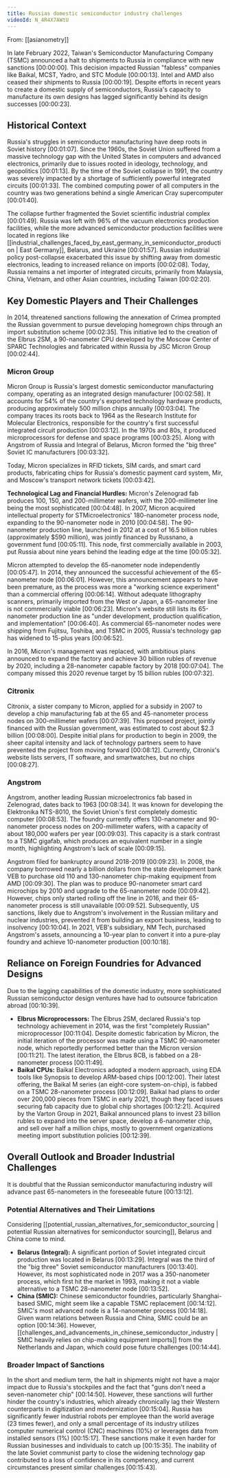 ```yaml
---
title: Russias domestic semiconductor industry challenges
videoId: N_4R4X7AWtU
---
```


From: [[asianometry]] <br/> 

In late February 2022, Taiwan's Semiconductor Manufacturing Company (TSMC) announced a halt to shipments to Russia in compliance with new sanctions <a class="yt-timestamp" data-t="00:00:00">[00:00:00]</a>. This decision impacted Russian "fabless" companies like Baikal, MCST, Yadro, and STC Module <a class="yt-timestamp" data-t="00:00:13">[00:00:13]</a>. Intel and AMD also ceased their shipments to Russia <a class="yt-timestamp" data-t="00:00:19">[00:00:19]</a>. Despite efforts in recent years to create a domestic supply of semiconductors, Russia's capacity to manufacture its own designs has lagged significantly behind its design successes <a class="yt-timestamp" data-t="00:00:23">[00:00:23]</a>.

## Historical Context

Russia's struggles in semiconductor manufacturing have deep roots in Soviet history <a class="yt-timestamp" data-t="00:01:07">[00:01:07]</a>. Since the 1960s, the Soviet Union suffered from a massive technology gap with the United States in computers and advanced electronics, primarily due to issues rooted in ideology, technology, and geopolitics <a class="yt-timestamp" data-t="00:01:13">[00:01:13]</a>. By the time of the Soviet collapse in 1991, the country was severely impacted by a shortage of sufficiently powerful integrated circuits <a class="yt-timestamp" data-t="00:01:33">[00:01:33]</a>. The combined computing power of all computers in the country was two generations behind a single American Cray supercomputer <a class="yt-timestamp" data-t="00:01:40">[00:01:40]</a>.

The collapse further fragmented the Soviet scientific industrial complex <a class="yt-timestamp" data-t="00:01:49">[00:01:49]</a>. Russia was left with 96% of the vacuum electronics production facilities, while the more advanced semiconductor production facilities were located in regions like [[industrial_challenges_faced_by_east_germany_in_semiconductor_production | East Germany]], Belarus, and Ukraine <a class="yt-timestamp" data-t="00:01:57">[00:01:57]</a>. Russian industrial policy post-collapse exacerbated this issue by shifting away from domestic electronics, leading to increased reliance on imports <a class="yt-timestamp" data-t="00:02:08">[00:02:08]</a>. Today, Russia remains a net importer of integrated circuits, primarily from Malaysia, China, Vietnam, and other Asian countries, including Taiwan <a class="yt-timestamp" data-t="00:02:20">[00:02:20]</a>.

## Key Domestic Players and Their Challenges

In 2014, threatened sanctions following the annexation of Crimea prompted the Russian government to pursue developing homegrown chips through an import substitution scheme <a class="yt-timestamp" data-t="00:02:35">[00:02:35]</a>. This initiative led to the creation of the Elbrus 2SM, a 90-nanometer CPU developed by the Moscow Center of SPARC Technologies and fabricated within Russia by JSC Micron Group <a class="yt-timestamp" data-t="00:02:44">[00:02:44]</a>.

### Micron Group

Micron Group is Russia's largest domestic semiconductor manufacturing company, operating as an integrated design manufacturer <a class="yt-timestamp" data-t="00:02:58">[00:02:58]</a>. It accounts for 54% of the country's exported technology hardware products, producing approximately 500 million chips annually <a class="yt-timestamp" data-t="00:03:04">[00:03:04]</a>. The company traces its roots back to 1964 as the Research Institute for Molecular Electronics, responsible for the country's first successful integrated circuit production <a class="yt-timestamp" data-t="00:03:12">[00:03:12]</a>. In the 1970s and 80s, it produced microprocessors for defense and space programs <a class="yt-timestamp" data-t="00:03:25">[00:03:25]</a>. Along with Angstrom of Russia and Integral of Belarus, Micron formed the "big three" Soviet IC manufacturers <a class="yt-timestamp" data-t="00:03:32">[00:03:32]</a>.

Today, Micron specializes in RFID tickets, SIM cards, and smart card products, fabricating chips for Russia's domestic payment card system, Mir, and Moscow's transport network tickets <a class="yt-timestamp" data-t="00:03:42">[00:03:42]</a>.

**Technological Lag and Financial Hurdles:**
Micron's Zelenograd fab produces 100, 150, and 200-millimeter wafers, with the 200-millimeter line being the most sophisticated <a class="yt-timestamp" data-t="00:04:48">[00:04:48]</a>. In 2007, Micron acquired intellectual property for STMicroelectronics' 180-nanometer process node, expanding to the 90-nanometer node in 2010 <a class="yt-timestamp" data-t="00:04:58">[00:04:58]</a>. The 90-nanometer production line, launched in 2012 at a cost of 16.5 billion rubles (approximately $590 million), was jointly financed by Russnano, a government fund <a class="yt-timestamp" data-t="00:05:11">[00:05:11]</a>. This node, first commercially available in 2003, put Russia about nine years behind the leading edge at the time <a class="yt-timestamp" data-t="00:05:32">[00:05:32]</a>.

Micron attempted to develop the 65-nanometer node independently <a class="yt-timestamp" data-t="00:05:47">[00:05:47]</a>. In 2014, they announced the successful achievement of the 65-nanometer node <a class="yt-timestamp" data-t="00:06:01">[00:06:01]</a>. However, this announcement appears to have been premature, as the process was more a "working science experiment" than a commercial offering <a class="yt-timestamp" data-t="00:06:14">[00:06:14]</a>. Without adequate lithography scanners, primarily imported from the West or Japan, a 65-nanometer line is not commercially viable <a class="yt-timestamp" data-t="00:06:23">[00:06:23]</a>. Micron's website still lists its 65-nanometer production line as "under development, production qualification, and implementation" <a class="yt-timestamp" data-t="00:06:40">[00:06:40]</a>. As commercial 65-nanometer nodes were shipping from Fujitsu, Toshiba, and TSMC in 2005, Russia's technology gap has widened to 15-plus years <a class="yt-timestamp" data-t="00:06:52">[00:06:52]</a>.

In 2016, Micron's management was replaced, with ambitious plans announced to expand the factory and achieve 30 billion rubles of revenue by 2020, including a 28-nanometer capable factory by 2018 <a class="yt-timestamp" data-t="00:07:04">[00:07:04]</a>. The company missed this 2020 revenue target by 15 billion rubles <a class="yt-timestamp" data-t="00:07:32">[00:07:32]</a>.

### Citronix

Citronix, a sister company to Micron, applied for a subsidy in 2007 to develop a chip manufacturing fab at the 65 and 45-nanometer process nodes on 300-millimeter wafers <a class="yt-timestamp" data-t="00:07:39">[00:07:39]</a>. This proposed project, jointly financed with the Russian government, was estimated to cost about $2.3 billion <a class="yt-timestamp" data-t="00:08:00">[00:08:00]</a>. Despite initial plans for production to begin in 2009, the sheer capital intensity and lack of technology partners seem to have prevented the project from moving forward <a class="yt-timestamp" data-t="00:08:12">[00:08:12]</a>. Currently, Citronix's website lists servers, IT software, and smartwatches, but no chips <a class="yt-timestamp" data-t="00:08:27">[00:08:27]</a>.

### Angstrom

Angstrom, another leading Russian microelectronics fab based in Zelenograd, dates back to 1963 <a class="yt-timestamp" data-t="00:08:34">[00:08:34]</a>. It was known for developing the Elektronika NTS-8010, the Soviet Union's first completely domestic computer <a class="yt-timestamp" data-t="00:08:53">[00:08:53]</a>. The foundry currently offers 130-nanometer and 90-nanometer process nodes on 200-millimeter wafers, with a capacity of about 180,000 wafers per year <a class="yt-timestamp" data-t="00:09:03">[00:09:03]</a>. This capacity is a stark contrast to a TSMC gigafab, which produces an equivalent number in a single month, highlighting Angstrom's lack of scale <a class="yt-timestamp" data-t="00:09:15">[00:09:15]</a>.

Angstrom filed for bankruptcy around 2018-2019 <a class="yt-timestamp" data-t="00:09:23">[00:09:23]</a>. In 2008, the company borrowed nearly a billion dollars from the state development bank VEB to purchase old 110 and 130-nanometer chip-making equipment from AMD <a class="yt-timestamp" data-t="00:09:30">[00:09:30]</a>. The plan was to produce 90-nanometer smart card microchips by 2010 and upgrade to the 65-nanometer node <a class="yt-timestamp" data-t="00:09:42">[00:09:42]</a>. However, chips only started rolling off the line in 2016, and their 65-nanometer process is still unavailable <a class="yt-timestamp" data-t="00:09:52">[00:09:52]</a>. Subsequently, US sanctions, likely due to Angstrom's involvement in the Russian military and nuclear industries, prevented it from building an export business, leading to insolvency <a class="yt-timestamp" data-t="00:10:04">[00:10:04]</a>. In 2021, VEB's subsidiary, NM Tech, purchased Angstrom's assets, announcing a 10-year plan to convert it into a pure-play foundry and achieve 10-nanometer production <a class="yt-timestamp" data-t="00:10:18">[00:10:18]</a>.

## Reliance on Foreign Foundries for Advanced Designs

Due to the lagging capabilities of the domestic industry, more sophisticated Russian semiconductor design ventures have had to outsource fabrication abroad <a class="yt-timestamp" data-t="00:10:39">[00:10:39]</a>.

*   **Elbrus Microprocessors:** The Elbrus 2SM, declared Russia's top technology achievement in 2014, was the first "completely Russian" microprocessor <a class="yt-timestamp" data-t="00:11:04">[00:11:04]</a>. Despite domestic fabrication by Micron, the initial iteration of the processor was made using a TSMC 90-nanometer node, which reportedly performed better than the Micron version <a class="yt-timestamp" data-t="00:11:21">[00:11:21]</a>. The latest iteration, the Elbrus 8CB, is fabbed on a 28-nanometer process <a class="yt-timestamp" data-t="00:11:49">[00:11:49]</a>.
*   **Baikal CPUs:** Baikal Electronics adopted a modern approach, using EDA tools like Synopsis to develop ARM-based chips <a class="yt-timestamp" data-t="00:12:00">[00:12:00]</a>. Their latest offering, the Baikal M series (an eight-core system-on-chip), is fabbed on a TSMC 28-nanometer process <a class="yt-timestamp" data-t="00:12:09">[00:12:09]</a>. Baikal had plans to order over 200,000 pieces from TSMC in early 2021, though they faced issues securing fab capacity due to global chip shortages <a class="yt-timestamp" data-t="00:12:21">[00:12:21]</a>. Acquired by the Varton Group in 2021, Baikal announced plans to invest 23 billion rubles to expand into the server space, develop a 6-nanometer chip, and sell over half a million chips, mostly to government organizations meeting import substitution policies <a class="yt-timestamp" data-t="00:12:39">[00:12:39]</a>.

## Overall Outlook and Broader Industrial Challenges

It is doubtful that the Russian semiconductor manufacturing industry will advance past 65-nanometers in the foreseeable future <a class="yt-timestamp" data-t="00:13:12">[00:13:12]</a>.

### Potential Alternatives and Their Limitations

Considering [[potential_russian_alternatives_for_semiconductor_sourcing | potential Russian alternatives for semiconductor sourcing]], Belarus and China come to mind.

*   **Belarus (Integral):** A significant portion of Soviet integrated circuit production was located in Belarus <a class="yt-timestamp" data-t="00:13:29">[00:13:29]</a>. Integral was the third of the "big three" Soviet semiconductor manufacturers <a class="yt-timestamp" data-t="00:13:40">[00:13:40]</a>. However, its most sophisticated node in 2017 was a 350-nanometer process, which first hit the market in 1993, making it not a viable alternative to a TSMC 28-nanometer node <a class="yt-timestamp" data-t="00:13:52">[00:13:52]</a>.
*   **China (SMIC):** Chinese semiconductor foundries, particularly Shanghai-based SMIC, might seem like a capable TSMC replacement <a class="yt-timestamp" data-t="00:14:12">[00:14:12]</a>. SMIC's most advanced node is a 14-nanometer process <a class="yt-timestamp" data-t="00:14:18">[00:14:18]</a>. Given warm relations between Russia and China, SMIC could be an option <a class="yt-timestamp" data-t="00:14:36">[00:14:36]</a>. However, [[challenges_and_advancements_in_chinese_semiconductor_industry | SMIC heavily relies on chip-making equipment imports]] from the Netherlands and Japan, which could pose future challenges <a class="yt-timestamp" data-t="00:14:44">[00:14:44]</a>.

### Broader Impact of Sanctions

In the short and medium term, the halt in shipments might not have a major impact due to Russia's stockpiles and the fact that "guns don't need a seven-nanometer chip" <a class="yt-timestamp" data-t="00:14:50">[00:14:50]</a>. However, these sanctions will further hinder the country's industries, which already chronically lag their Western counterparts in digitization and modernization <a class="yt-timestamp" data-t="00:15:04">[00:15:04]</a>. Russia has significantly fewer industrial robots per employee than the world average (23 times fewer), and only a small percentage of its industry utilizes computer numerical control (CNC) machines (10%) or leverages data from installed sensors (1%) <a class="yt-timestamp" data-t="00:15:17">[00:15:17]</a>. These sanctions make it even harder for Russian businesses and individuals to catch up <a class="yt-timestamp" data-t="00:15:35">[00:15:35]</a>. The inability of the late Soviet communist party to close the widening technology gap contributed to a loss of confidence in its competency, and current circumstances present similar challenges <a class="yt-timestamp" data-t="00:15:43">[00:15:43]</a>.
